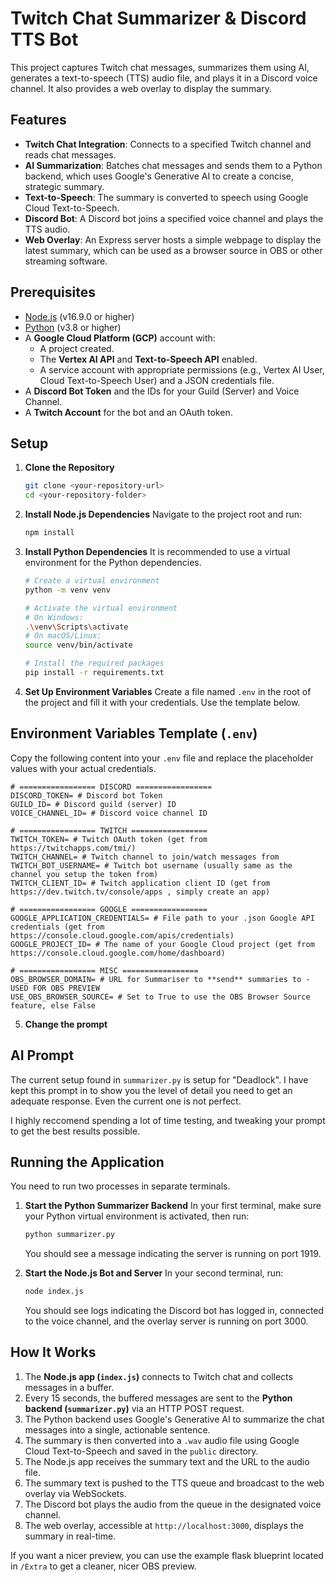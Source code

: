 # Twitch Chat Summarizer & Discord TTS Bot

This project captures Twitch chat messages, summarizes them using AI, generates a text-to-speech (TTS) audio file, and plays it in a Discord voice channel. It also provides a web overlay to display the summary.

## Features

- **Twitch Chat Integration**: Connects to a specified Twitch channel and reads chat messages.
- **AI Summarization**: Batches chat messages and sends them to a Python backend, which uses Google's Generative AI to create a concise, strategic summary.
- **Text-to-Speech**: The summary is converted to speech using Google Cloud Text-to-Speech.
- **Discord Bot**: A Discord bot joins a specified voice channel and plays the TTS audio.
- **Web Overlay**: An Express server hosts a simple webpage to display the latest summary, which can be used as a browser source in OBS or other streaming software.

## Prerequisites

- [Node.js](https://nodejs.org/) (v16.9.0 or higher)
- [Python](https://www.python.org/) (v3.8 or higher)
- A **Google Cloud Platform (GCP)** account with:
  - A project created.
  - The **Vertex AI API** and **Text-to-Speech API** enabled.
  - A service account with appropriate permissions (e.g., Vertex AI User, Cloud Text-to-Speech User) and a JSON credentials file.
- A **Discord Bot Token** and the IDs for your Guild (Server) and Voice Channel.
- A **Twitch Account** for the bot and an OAuth token.

## Setup

1.  **Clone the Repository**
    ```bash
    git clone <your-repository-url>
    cd <your-repository-folder>
    ```

2.  **Install Node.js Dependencies**
    Navigate to the project root and run:
    ```bash
    npm install
    ```

3.  **Install Python Dependencies**
    It is recommended to use a virtual environment for the Python dependencies.
    ```bash
    # Create a virtual environment
    python -m venv venv

    # Activate the virtual environment
    # On Windows:
    .\venv\Scripts\activate
    # On macOS/Linux:
    source venv/bin/activate

    # Install the required packages
    pip install -r requirements.txt
    ```

4.  **Set Up Environment Variables**
    Create a file named `.env` in the root of the project and fill it with your credentials. Use the template below.

## Environment Variables Template (`.env`)

Copy the following content into your `.env` file and replace the placeholder values with your actual credentials.

```env
# ================= DISCORD =================
DISCORD_TOKEN= # Discord bot Token
GUILD_ID= # Discord guild (server) ID
VOICE_CHANNEL_ID= # Discord voice channel ID

# ================= TWITCH =================
TWITCH_TOKEN= # Twitch OAuth token (get from https://twitchapps.com/tmi/)
TWITCH_CHANNEL= # Twitch channel to join/watch messages from
TWITCH_BOT_USERNAME= # Twitch bot username (usually same as the channel you setup the token from)
TWITCH_CLIENT_ID= # Twitch application client ID (get from https://dev.twitch.tv/console/apps , simply create an app)

# ================= GOOGLE =================
GOOGLE_APPLICATION_CREDENTIALS= # File path to your .json Google API credentials (get from https://console.cloud.google.com/apis/credentials)
GOOGLE_PROJECT_ID= # The name of your Google Cloud project (get from https://console.cloud.google.com/home/dashboard)

# ================= MISC =================
OBS_BROWSER_DOMAIN= # URL for Summariser to **send** summaries to - USED FOR OBS PREVIEW
USE_OBS_BROWSER_SOURCE= # Set to True to use the OBS Browser Source feature, else False
```

5. **Change the prompt**

## AI Prompt

The current setup found in `summarizer.py` is setup for "Deadlock". I have kept this prompt in to show you the level of detail you need to get an adequate response. Even the current one is not perfect.

I highly reccomend spending a lot of time testing, and tweaking your prompt to get the best results possible.

## Running the Application

You need to run two processes in separate terminals.

1.  **Start the Python Summarizer Backend**
    In your first terminal, make sure your Python virtual environment is activated, then run:
    ```bash
    python summarizer.py
    ```
    You should see a message indicating the server is running on port 1919.

2.  **Start the Node.js Bot and Server**
    In your second terminal, run:
    ```bash
    node index.js
    ```
    You should see logs indicating the Discord bot has logged in, connected to the voice channel, and the overlay server is running on port 3000.

## How It Works

1.  The **Node.js app (`index.js`)** connects to Twitch chat and collects messages in a buffer.
2.  Every 15 seconds, the buffered messages are sent to the **Python backend (`summarizer.py`)** via an HTTP POST request.
3.  The Python backend uses Google's Generative AI to summarize the chat messages into a single, actionable sentence.
4.  The summary is then converted into a `.wav` audio file using Google Cloud Text-to-Speech and saved in the `public` directory.
5.  The Node.js app receives the summary text and the URL to the audio file.
6.  The summary text is pushed to the TTS queue and broadcast to the web overlay via WebSockets.
7.  The Discord bot plays the audio from the queue in the designated voice channel.
8.  The web overlay, accessible at `http://localhost:3000`, displays the summary in real-time.

If you want a nicer preview, you can use the example flask blueprint located in `/Extra` to get a cleaner, nicer OBS preview.
